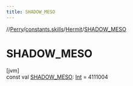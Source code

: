 ```yaml
---
title: SHADOW_MESO
---
```

//[Perry](../../../index.html)/[constants.skills](../index.html)/[Hermit](index.html)/[SHADOW_MESO](-s-h-a-d-o-w_-m-e-s-o.html)



# SHADOW_MESO



[jvm]\
const val [SHADOW_MESO](-s-h-a-d-o-w_-m-e-s-o.html): [Int](https://kotlinlang.org/api/latest/jvm/stdlib/kotlin/-int/index.html) = 4111004




